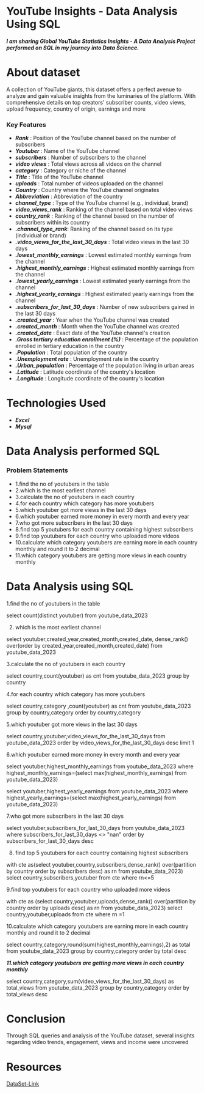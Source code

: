 
#  YouTube Insights - Data Analysis Using SQL
*__I am sharing Global YouTube Statistics Insights - A Data Analysis Project performed on SQL in my journey into Data Science.__*
                         
 # About dataset
 
  A collection of YouTube giants, this dataset offers a perfect avenue to analyze and gain valuable insights from the luminaries of the platform. With comprehensive details on top creators' subscriber counts, video views, upload frequency, country of origin, earnings and more

### Key Features

* *__Rank__* : Position of the YouTube channel based on the number of subscribers<br>
* *__Youtuber__* : Name of the YouTube channel<br>
* *__subscribers__* : Number of subscribers to the channel<br>
* *__video views__* : Total views across all videos on the channel<br>
* *__category__* : Category or niche of the channel<br>
* *__Title__* : Title of the YouTube channel<br>
* *__uploads__* : Total number of videos uploaded on the channel<br>
* *__Country__* : Country where the YouTube channel originates<br>
* *__Abbreviation__* : Abbreviation of the country<br>
* *__channel_type__* : Type of the YouTube channel (e.g., individual, brand)<br>
* *__video_views_rank__* : Ranking of the channel based on total video views
* *__country_rank__* : Ranking of the channel based on the number of subscribers within its country<br>
* *__.channel_type_rank__*: Ranking of the channel based on its type (individual or brand)<br>
* *__.video_views_for_the_last_30_days__* : Total video views in the last 30 days<br>
* *__.lowest_monthly_earnings__* : Lowest estimated monthly earnings from the channel<br>
* *__.highest_monthly_earnings__* : Highest estimated monthly earnings from the channel<br>
* *__.lowest_yearly_earnings__* : Lowest estimated yearly earnings from the channel<br>
* *__.highest_yearly_earnings__* : Highest estimated yearly earnings from the channel<br>
* *__.subscribers_for_last_30_days__* : Number of new subscribers gained in the last 30 days<br>
* *__.created_year__* : Year when the YouTube channel was created<br>
* *__.created_month__* : Month when the YouTube channel was created<br>
* *__.created_date__* : Exact date of the YouTube channel's creation<br>
* *__.Gross tertiary education enrollment (%)__* : Percentage of the population enrolled in tertiary education in the country<br>
* *__.Population__* : Total population of the country<br>
* *__.Unemployment rate__* : Unemployment rate in the country<br>
* *__.Urban_population__* : Percentage of the population living in urban areas<br>
* *__.Latitude__* : Latitude coordinate of the country's location<br>
* *__.Longitude__* : Longitude coordinate of the country's location<br>

# Technologies Used

* *__Excel__*
* *__Mysql__*

# Data Analysis performed SQL

### Problem Statements

* 1.find the no of youtubers in the table
* 2.which is the most earliest channel
* 3.calculate the no of youtubers in each country
* 4.for each country which category has more youtubers
* 5.which youtuber got more views in the last 30 days
* 6.which youtuber earned more money in every month and every year
* 7.who got more subscribers in the last 30 days
* 8.find top 5 youtubers for each country containing highest subscribers
* 9.find top youtubers for each country who uploaded more videos
* 10.calculate which category youtubers are earning more in each country monthly and round it to 2 decimal
* 11.which category youtubers are getting more views in each country monthly

# Data Analysis using SQL
1.find the no of youtubers in the table

select count(distinct youtuber) from youtube_data_2023

2. which is the most earliest channel

select  youtuber,created_year,created_month,created_date,
dense_rank() over(order by created_year,created_month,created_date) from youtube_data_2023

3.calculate the no of youtubers in each country

select country,count(youtuber) as cnt from youtube_data_2023
group by country

4.for each country which category has more youtubers
 
select country,category ,count(youtuber) as cnt from youtube_data_2023
group by country,category 
order by country,category
 
5.which youtuber got more views in the last 30 days

select country,youtuber,video_views_for_the_last_30_days from youtube_data_2023
order by video_views_for_the_last_30_days desc
limit 1

6.which youtuber earned more money in every month and every year

select youtuber,highest_monthly_earnings from youtube_data_2023
where highest_monthly_earnings=(select max(highest_monthly_earnings) from youtube_data_2023)

select youtuber,highest_yearly_earnings from youtube_data_2023
where highest_yearly_earnings=(select max(highest_yearly_earnings) from youtube_data_2023)

7.who got more subscribers in the last 30 days

select youtuber,subscribers_for_last_30_days from youtube_data_2023 
where subscribers_for_last_30_days <> "nan"
order by subscribers_for_last_30_days desc

8. find top 5 youtubers for each country containing highest subscribers

with cte as(select youtuber,country,subscribers,dense_rank() over(partition by country order by subscribers desc) as rn from youtube_data_2023)
select country,subscribers,youtuber from cte
where rn<=5

9.find top youtubers for each country who uploaded more videos

with cte as (select country,youtuber,uploads,dense_rank() over(partition by country order by uploads desc) as rn from youtube_data_2023)
select country,youtuber,uploads from cte
where rn =1

10.calculate which category youtubers are earning more in each country monthly and round it to 2 decimal

select country,category,round(sum(highest_monthly_earnings),2) as total from youtube_data_2023
group by country,category
order by total desc

*__11.which category youtubers are getting more views in each country monthly__*

select country,category,sum(video_views_for_the_last_30_days) as total_views from youtube_data_2023
group by country,category
order by total_views desc

# Conclusion
Through SQL queries and analysis of the YouTube dataset, several insights regarding video trends, engagement, views and income were uncovered

# Resources
[DataSet-Link](https://www.kaggle.com/datasets/nelgiriyewithana/global-youtube-statistics-2023)
